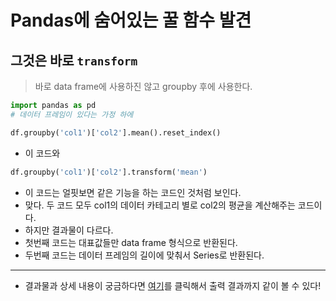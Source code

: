 # Pandas에 숨어있는 꿀 함수 발견

## 그것은 바로 `transform`

> 바로 data frame에 사용하진 않고 groupby 후에 사용한다.

```python
import pandas as pd
# 데이터 프레임이 있다는 가정 하에

df.groupby('col1')['col2'].mean().reset_index()
```

- 이 코드와

```python
df.groupby('col1')['col2'].transform('mean')
```

- 이 코드는 얼핏보면 같은 기능을 하는 코드인 것처럼 보인다.
- 맞다. 두 코드 모두 col1의 데이터 카테고리 별로 col2의 평균을 계산해주는 코드이다.
- 하지만 결과물이 다르다.
- 첫번째 코드는 대표값들만 data frame 형식으로 반환된다.
- 두번째 코드는 데이터 프레임의 길이에 맞춰서 Series로 반환된다.

---

- 결과물과 상세 내용이 궁금하다면 [여기](https://github.com/wjdghks9885/TIL/blob/master/my_code/pandas_transform.ipynb)를 클릭해서 출력 결과까지 같이 볼 수 있다!